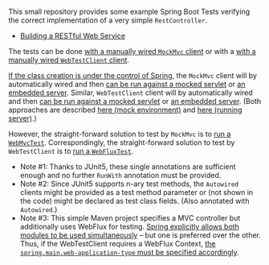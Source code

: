 This small repository provides some example Spring Boot Tests verifying the correct implementation of a very simple `RestController`.

- [Building a RESTful Web Service](https://spring.io/guides/gs/rest-service/)

The tests can be done [with a manually wired `MockMvc` client](./src/test/java/de/informaticum/HelloWorldControllerWithManualMockMvcTest.java) or with a [with a manually wired `WebTestClient` client](./src/test/java/de/informaticum/HelloWorldControllerWithManualWebTestClientTest.java).

[If the class creation is under the control of Spring](https://docs.spring.io/spring-boot/docs/current/reference/html/spring-boot-features.html#boot-features-testing-spring-boot-applications), the `MockMvc` client will by automatically wired and then [can be run against a mocked servlet](./src/test/java/de/informaticum/HelloWorldControllerAutoConfigureMockMvcWithMockedServerTest.java) or [an embedded server](./src/test/java/de/informaticum/HelloWorldControllerAutoConfigureMockMvcWithEmbeddedServerTest.java).
Similar, `WebTestClient` client will by automatically wired and then [can be run against a mocked servlet](./src/test/java/de/informaticum/HelloWorldControllerAutoConfigureWebTestClientWithMockedServerTest.java) or [an embedded server](./src/test/java/de/informaticum/HelloWorldControllerAutoConfigureWebTestClientWithEmbeddedServerTest.java). (Both approaches are described [here (mock environment)](https://docs.spring.io/spring-boot/docs/current/reference/html/spring-boot-features.html#boot-features-testing-spring-boot-applications-testing-with-mock-environment) and [here (running server)](https://docs.spring.io/spring-boot/docs/current/reference/html/spring-boot-features.html#boot-features-testing-spring-boot-applications-testing-with-running-server).)

However, the straight-forward solution to test by `MockMvc` is to [run a `WebMvcTest`](./src/test/java/de/informaticum/HelloWorldControllerWebMvcTest.java).
Correspondingly, the straight-forward solution to test by `WebTestClient` is to [run a `WebFluxTest`](./src/test/java/de/informaticum/HelloWorldControllerWebFluxTest.java).

- Note #1: Thanks to JUnit5, these single annotations are sufficient enough and no further `RunWith` annotation must be provided.
- Note #2: Since JUnit5 supports n-ary test methods, the `Autowired` clients might be provided as a test method parameter or (not shown in the code) might be declared as test class fields. (Also annotated with `Autowired`.)
- Note #3: This simple Maven project specifies a MVC controller but additionally uses WebFlux for testing.
[Spring explicitly allows both modules to be used simultaneously](https://docs.spring.io/spring-boot/docs/current/reference/html/spring-boot-features.html#boot-features-webflux ) – but one is preferred over the other.
Thus, if the WebTestClient requires a WebFlux Context, [the `spring.main.web-application-type` must be specified accordingly](https://docs.spring.io/spring-boot/docs/current/reference/html/spring-boot-features.html#boot-features-testing-spring-boot-applications-detecting-web-app-type).
